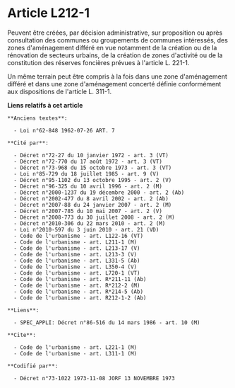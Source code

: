# Article L212-1

Peuvent être créées, par décision administrative, sur proposition ou après consultation des communes ou groupements de
communes intéressés, des zones d'aménagement différé en vue notamment de la création ou de la rénovation de secteurs urbains,
de la création de zones d'activité ou de la constitution des réserves foncières prévues à l'article L. 221-1.

Un même terrain peut être compris à la fois dans une zone d'aménagement différé et dans une zone d'aménagement concerté
définie conformément aux dispositions de l'article L. 311-1.

**Liens relatifs à cet article**

	**Anciens textes**:

	  - Loi n°62-848 1962-07-26 ART. 7

	**Cité par**:

	  - Décret n°72-27 du 10 janvier 1972 - art. 3 (VT)
	  - Décret n°72-770 du 17 août 1972 - art. 3 (VT)
	  - Décret n°73-968 du 15 octobre 1973 - art. 3 (VT)
	  - Loi n°85-729 du 18 juillet 1985 - art. 9 (V)
	  - Décret n°95-1102 du 13 octobre 1995 - art. 2 (V)
	  - Décret n°96-325 du 10 avril 1996 - art. 2 (M)
	  - Décret n°2000-1237 du 19 décembre 2000 - art. 2 (Ab)
	  - Décret n°2002-477 du 8 avril 2002 - art. 2 (Ab)
	  - Décret n°2007-88 du 24 janvier 2007 - art. 2 (M)
	  - Décret n°2007-785 du 10 mai 2007 - art. 2 (V)
	  - Décret n°2008-773 du 30 juillet 2008 - art. 2 (M)
	  - Décret n°2010-306 du 22 mars 2010 - art. 2 (M)
	  - Loi n°2010-597 du 3 juin 2010 - art. 21 (VD)
	  - Code de l'urbanisme - art. L122-16 (VT)
	  - Code de l'urbanisme - art. L211-1 (M)
	  - Code de l'urbanisme - art. L213-17 (V)
	  - Code de l'urbanisme - art. L213-3 (V)
	  - Code de l'urbanisme - art. L331-5 (Ab)
	  - Code de l'urbanisme - art. L350-4 (V)
	  - Code de l'urbanisme - art. L720-1 (VT)
	  - Code de l'urbanisme - art. R*211-11 (Ab)
	  - Code de l'urbanisme - art. R*212-2 (M)
	  - Code de l'urbanisme - art. R*214-5 (Ab)
	  - Code de l'urbanisme - art. R212-1-2 (Ab)

	**Liens**:

	  - SPEC_APPLI: Décret n°86-516 du 14 mars 1986 - art. 10 (M)

	**Cite**:

	  - Code de l'urbanisme - art. L221-1 (M)
	  - Code de l'urbanisme - art. L311-1 (M)

	**Codifié par**:

	  - Décret n°73-1022 1973-11-08 JORF 13 NOVEMBRE 1973
